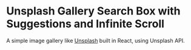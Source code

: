 # Unsplash Gallery Search Box with Suggestions and Infinite Scroll

A simple image gallery like [Unsplash](https://www.unsplash.com) built in React, using Unsplash API.
